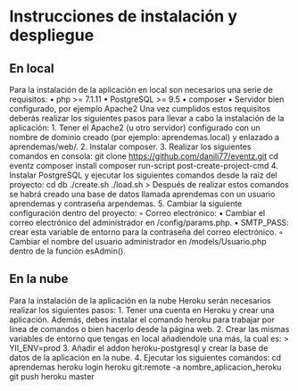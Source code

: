 ﻿# Instrucciones de instalación y despliegue

## En local

Para la instalación de la aplicación en local son necesarios una serie de requisitos:
    • php >= 7.1.11 
    • PostgreSQL >= 9.5 
    • composer 
    • Servidor bien configurado, por ejemplo Apache2 
Una vez cumplidos estos requisitos deberás realizar los siguientes pasos para llevar a cabo la instalación de la aplicación:
    1. Tener el Apache2 (u otro servidor) configurado con un nombre de dominio creado (por ejemplo: aprendemas.local) y enlazado a aprendemas/web/.
    2. Instalar composer.
    3. Realizar los siguientes comandos en consola: git clone https://github.com/danili77/eventz.git cd eventz composer install composer run-script post-create-project-cmd
    4. Instalar PostgreSQL y ejecutar los siguientes comandos desde la raiz del proyecto: cd db ./create.sh ./load.sh > Después de realizar estos comandos se habrá creado una base de datos llamada aprendemas con un usuario aprendemas y contraseña arpendemas.
    5. Cambiar la siguiente configuración dentro del proyecto:
        ◦ Correo electrónico:
            ▪ Cambiar el correo electrónico del administrador en /config/params.php. 
            ▪ SMTP_PASS: crear esta variable de entorno para la contraseña del correo electrónico. 
        ◦ Cambiar el nombre del usuario administrador en /models/Usuario.php dentro de la función esAdmin(). 


## En la nube


Para la instalación de la aplicación en la nube Heroku serán necesarios realizar los siguientes pasos:
    1. Tener una cuenta en Heroku y crear una aplicación. Además, debes instalar el comando heroku para trabajar por linea de comandos o bien hacerlo desde la página web.
    2. Crear las mismas variables de entorno que tengas en local añadiendole una más, la cual es: > YII_ENV=prod
    3. Añadir el addon heroku-postgresql y crear la base de datos de la aplicación en la nube.
    4. Ejecutar los siguientes comandos: cd aprendemas heroku login heroku git:remote -a nombre_aplicacion_heroku git push heroku master

